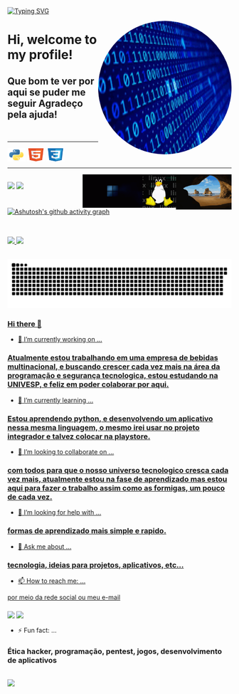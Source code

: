 [![Typing SVG](https://readme-typing-svg.herokuapp.com/?color=87CEEB&size=35&center=true&vCenter=true&width=1000&lines=HELLO,+My+name+is+Jairo+Oliveira+Santos;Be+Welcome!+:%29)](https://git.io/typing-svg)


<img src="coding.gif" style="border-radius: 150px;" alt="Imagem arredondada" width = "300px" height="300" align = "right">

# Hi, welcome to my profile!
## Que bom te ver por aqui se puder me seguir Agradeço pela ajuda!

<div style="display: inline_block"><br>

<hr>
  <img align="center" alt="Rafa-Python" height="30" width="40" src="https://raw.githubusercontent.com/devicons/devicon/master/icons/python/python-original.svg">
    <img align="center" alt="Rafa-HTML" height="30" width="40" src="https://raw.githubusercontent.com/devicons/devicon/master/icons/html5/html5-original.svg">
  <img align="center" alt="Rafa-CSS" height="30" width="40" src="https://raw.githubusercontent.com/devicons/devicon/master/icons/css3/css3-original.svg">
</div>
<hr>
<img src = "dope-roblox.gif" width = "125px" align = "right">
<img src = "linux-gnu.gif" width = "75px" align = "right">
<img src = "windows11.gif" width = "135px" align = "right">


<br>


<div>
 <a href="https://www.linkedin.com/in/jairobr1986/" target="_blank"><img src="https://img.shields.io/badge/-LinkedIn-%230077B5?style=for-the-badge&logo=linkedin&logoColor=white" target="_blank"></a> 
  <a href = "mailto:jairobr1986@gmail.com"><img src="https://img.shields.io/badge/Gmail-D14836?style=for-the-badge&logo=gmail&logoColor=white" target="_blank"></a>  
 
 <br>

 [![Ashutosh's github activity graph](https://github-readme-activity-graph.vercel.app/graph?username=jairobr1986&bg_color=0d1117&color=A9A9A9&line=3CB371&point=E0FFFF&area=true&hide_border=true)](https://github.com/ashutosh00710/github-readme-activity-graph)
 
</div>
<a href="https://github.com/jairobr1986"> <br></br>
    <img height="170em"
      src="https://github-readme-stats.vercel.app/api?username=jairobr1986&show_icons=true&theme=holi&include_all_commits=true"/> 
    <img height="170em"
      src="https://github-readme-stats.vercel.app/api/top-langs/?username=jairobr1986&layout=compact&langs_count=7&theme=holi"/>
<div>
  
</div>

<br>


  ![Snake animation](https://github.com/Fe-grr/Fe-grr/blob/output/github-contribution-grid-snake.svg)

  



### Hi there 👋

<!-- **jairobr1986/jairobr1986** is a ✨ _special_ ✨ repository because its `README.md` (this file) appears on your GitHub profile. -->


- 🔭 I’m currently working on ...
### Atualmente estou trabalhando em uma empresa de bebidas multinacional, e buscando crescer cada vez mais na área da programação e segurança tecnologica, estou estudando na UNIVESP, e feliz em poder colaborar por aqui.

- 🌱 I’m currently learning ...
### Estou aprendendo python, e desenvolvendo um aplicativo nessa mesma linguagem, o mesmo irei usar no projeto integrador e talvez colocar na playstore.

- 👯 I’m looking to collaborate on ...
### com todos para que o nosso universo tecnologico cresca cada vez mais, atualmente estou na fase de aprendizado mas estou aqui para fazer o trabalho assim como as formigas, um pouco de cada vez.

- 🤔 I’m looking for help with ...
### formas de aprendizado mais simple e rapido.

- 💬 Ask me about ...
### tecnologia, ideias para projetos, aplicativos, etc...
- 📫 How to reach me: ...

por meio da rede social ou meu e-mail
### <div>
 <a href="https://www.linkedin.com/in/jairobr1986/" target="_blank"><img src="https://img.shields.io/badge/-LinkedIn-%230077B5?style=for-the-badge&logo=linkedin&logoColor=white" target="_blank"></a> 
  <a href = "mailto:jairobr1986@gmail.com"><img src="https://img.shields.io/badge/Gmail-D14836?style=for-the-badge&logo=gmail&logoColor=white" target="_blank"></a>

- ⚡ Fun fact: ...
### Ética hacker, programação, pentest, jogos, desenvolvimento de aplicativos

<br>

<img src="https://github-profile-trophy.vercel.app/?username=jairobr1986&theme=dark_lover" />


  
